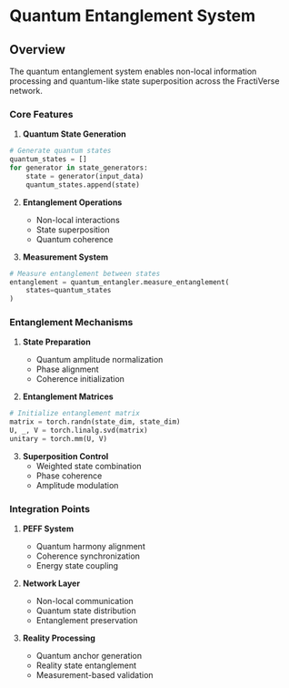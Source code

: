 # Quantum Entanglement System

## Overview
The quantum entanglement system enables non-local information processing and quantum-like state superposition across the FractiVerse network.

### Core Features

1. **Quantum State Generation**
```python
# Generate quantum states
quantum_states = []
for generator in state_generators:
    state = generator(input_data)
    quantum_states.append(state)
```

2. **Entanglement Operations**
   - Non-local interactions
   - State superposition
   - Quantum coherence

3. **Measurement System**
```python
# Measure entanglement between states
entanglement = quantum_entangler.measure_entanglement(
    states=quantum_states
)
```

### Entanglement Mechanisms

1. **State Preparation**
   - Quantum amplitude normalization
   - Phase alignment
   - Coherence initialization

2. **Entanglement Matrices**
```python
# Initialize entanglement matrix
matrix = torch.randn(state_dim, state_dim)
U, _, V = torch.linalg.svd(matrix)
unitary = torch.mm(U, V)
```

3. **Superposition Control**
   - Weighted state combination
   - Phase coherence
   - Amplitude modulation

### Integration Points

1. **PEFF System**
   - Quantum harmony alignment
   - Coherence synchronization
   - Energy state coupling

2. **Network Layer**
   - Non-local communication
   - Quantum state distribution
   - Entanglement preservation

3. **Reality Processing**
   - Quantum anchor generation
   - Reality state entanglement
   - Measurement-based validation 